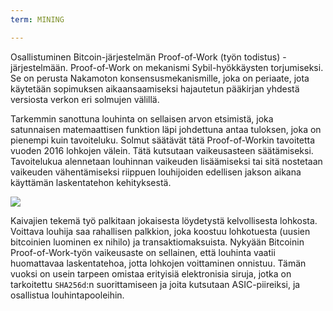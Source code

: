 ```yaml
---
term: MINING

---
```

Osallistuminen Bitcoin-järjestelmän Proof-of-Work (työn todistus) -järjestelmään. Proof-of-Work on mekanismi Sybil-hyökkäysten torjumiseksi. Se on perusta Nakamoton konsensusmekanismille, joka on periaate, jota käytetään sopimuksen aikaansaamiseksi hajautetun pääkirjan yhdestä versiosta verkon eri solmujen välillä.

Tarkemmin sanottuna louhinta on sellaisen arvon etsimistä, joka satunnaisen matemaattisen funktion läpi johdettuna antaa tuloksen, joka on pienempi kuin tavoiteluku. Solmut säätävät tätä Proof-of-Workin tavoitetta vuoden 2016 lohkojen välein. Tätä kutsutaan vaikeusasteen säätämiseksi. Tavoitelukua alennetaan louhinnan vaikeuden lisäämiseksi tai sitä nostetaan vaikeuden vähentämiseksi riippuen louhijoiden edellisen jakson aikana käyttämän laskentatehon kehityksestä.

![](../../dictionnaire/assets/34.webp)

Kaivajien tekemä työ palkitaan jokaisesta löydetystä kelvollisesta lohkosta. Voittava louhija saa rahallisen palkkion, joka koostuu lohkotuesta (uusien bitcoinien luominen ex nihilo) ja transaktiomaksuista. Nykyään Bitcoinin Proof-of-Work-työn vaikeusaste on sellainen, että louhinta vaatii huomattavaa laskentatehoa, jotta lohkojen voittaminen onnistuu. Tämän vuoksi on usein tarpeen omistaa erityisiä elektronisia siruja, jotka on tarkoitettu `SHA256d`:n suorittamiseen ja joita kutsutaan ASIC-piireiksi, ja osallistua louhintapooleihin.